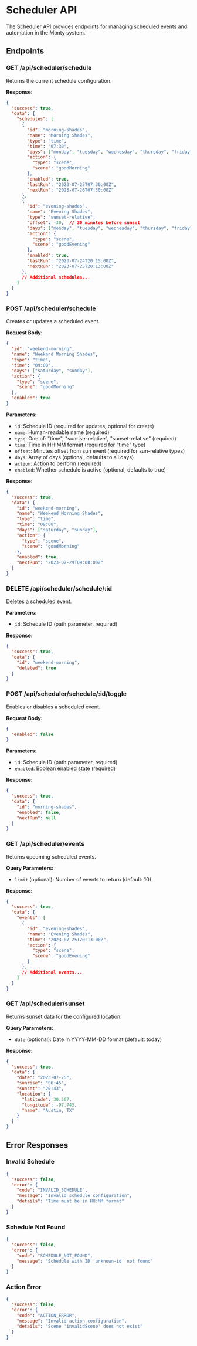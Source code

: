 # Scheduler API

The Scheduler API provides endpoints for managing scheduled events and automation in the Monty system.

## Endpoints

### GET /api/scheduler/schedule

Returns the current schedule configuration.

**Response:**

```json
{
  "success": true,
  "data": {
    "schedules": [
      {
        "id": "morning-shades",
        "name": "Morning Shades",
        "type": "time",
        "time": "07:30",
        "days": ["monday", "tuesday", "wednesday", "thursday", "friday"],
        "action": {
          "type": "scene",
          "scene": "goodMorning"
        },
        "enabled": true,
        "lastRun": "2023-07-25T07:30:00Z",
        "nextRun": "2023-07-26T07:30:00Z"
      },
      {
        "id": "evening-shades",
        "name": "Evening Shades",
        "type": "sunset-relative",
        "offset": -30,  // 30 minutes before sunset
        "days": ["monday", "tuesday", "wednesday", "thursday", "friday", "saturday", "sunday"],
        "action": {
          "type": "scene",
          "scene": "goodEvening"
        },
        "enabled": true,
        "lastRun": "2023-07-24T20:15:00Z",
        "nextRun": "2023-07-25T20:13:00Z"
      },
      // Additional schedules...
    ]
  }
}
```

### POST /api/scheduler/schedule

Creates or updates a scheduled event.

**Request Body:**

```json
{
  "id": "weekend-morning",
  "name": "Weekend Morning Shades",
  "type": "time",
  "time": "09:00",
  "days": ["saturday", "sunday"],
  "action": {
    "type": "scene",
    "scene": "goodMorning"
  },
  "enabled": true
}
```

**Parameters:**

- `id`: Schedule ID (required for updates, optional for create)
- `name`: Human-readable name (required)
- `type`: One of: "time", "sunrise-relative", "sunset-relative" (required)
- `time`: Time in HH:MM format (required for "time" type)
- `offset`: Minutes offset from sun event (required for sun-relative types)
- `days`: Array of days (optional, defaults to all days)
- `action`: Action to perform (required)
- `enabled`: Whether schedule is active (optional, defaults to true)

**Response:**

```json
{
  "success": true,
  "data": {
    "id": "weekend-morning",
    "name": "Weekend Morning Shades",
    "type": "time",
    "time": "09:00",
    "days": ["saturday", "sunday"],
    "action": {
      "type": "scene",
      "scene": "goodMorning"
    },
    "enabled": true,
    "nextRun": "2023-07-29T09:00:00Z"
  }
}
```

### DELETE /api/scheduler/schedule/:id

Deletes a scheduled event.

**Parameters:**

- `id`: Schedule ID (path parameter, required)

**Response:**

```json
{
  "success": true,
  "data": {
    "id": "weekend-morning",
    "deleted": true
  }
}
```

### POST /api/scheduler/schedule/:id/toggle

Enables or disables a scheduled event.

**Request Body:**

```json
{
  "enabled": false
}
```

**Parameters:**

- `id`: Schedule ID (path parameter, required)
- `enabled`: Boolean enabled state (required)

**Response:**

```json
{
  "success": true,
  "data": {
    "id": "morning-shades",
    "enabled": false,
    "nextRun": null
  }
}
```

### GET /api/scheduler/events

Returns upcoming scheduled events.

**Query Parameters:**

- `limit` (optional): Number of events to return (default: 10)

**Response:**

```json
{
  "success": true,
  "data": {
    "events": [
      {
        "id": "evening-shades",
        "name": "Evening Shades",
        "time": "2023-07-25T20:13:00Z",
        "action": {
          "type": "scene",
          "scene": "goodEvening"
        }
      },
      // Additional events...
    ]
  }
}
```

### GET /api/scheduler/sunset

Returns sunset data for the configured location.

**Query Parameters:**

- `date` (optional): Date in YYYY-MM-DD format (default: today)

**Response:**

```json
{
  "success": true,
  "data": {
    "date": "2023-07-25",
    "sunrise": "06:45",
    "sunset": "20:43",
    "location": {
      "latitude": 30.267,
      "longitude": -97.743,
      "name": "Austin, TX"
    }
  }
}
```

## Error Responses

### Invalid Schedule

```json
{
  "success": false,
  "error": {
    "code": "INVALID_SCHEDULE",
    "message": "Invalid schedule configuration",
    "details": "Time must be in HH:MM format"
  }
}
```

### Schedule Not Found

```json
{
  "success": false,
  "error": {
    "code": "SCHEDULE_NOT_FOUND",
    "message": "Schedule with ID 'unknown-id' not found"
  }
}
```

### Action Error

```json
{
  "success": false,
  "error": {
    "code": "ACTION_ERROR",
    "message": "Invalid action configuration",
    "details": "Scene 'invalidScene' does not exist"
  }
}
```